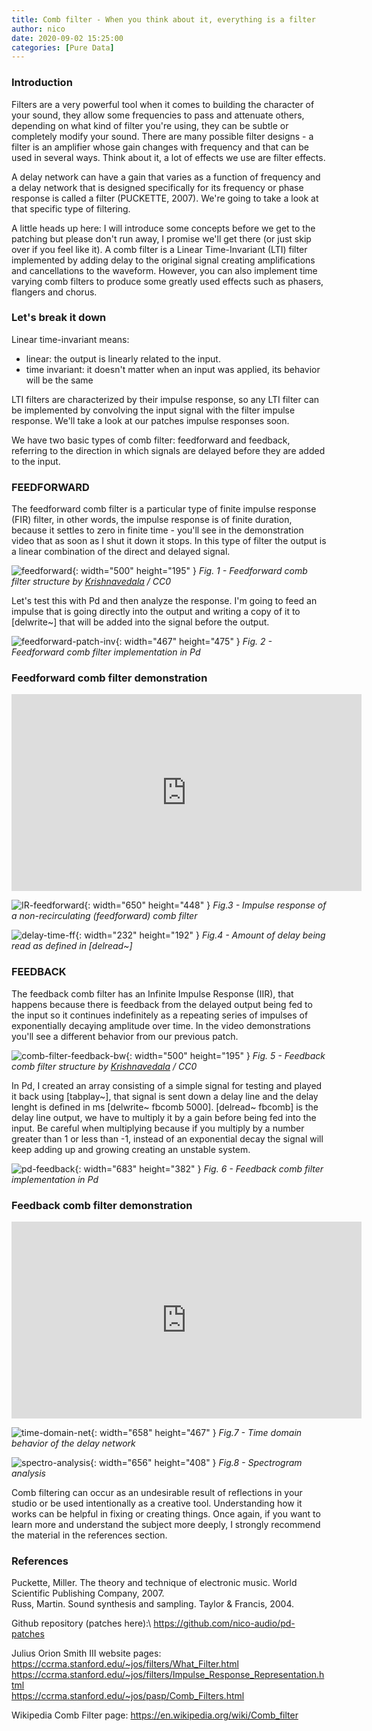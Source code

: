 ```yaml
---
title: Comb filter - When you think about it, everything is a filter
author: nico
date: 2020-09-02 15:25:00
categories: [Pure Data]
---
```


### Introduction

Filters are a very powerful tool when it comes to building the character of your sound, they allow some frequencies to pass and attenuate others, depending on what kind of filter you're using, they can be subtle or completely modify your sound. There are many possible filter designs - a filter is an amplifier whose gain changes with frequency and that can be used in several ways. Think about it, a lot of effects we use are filter effects.

A delay network can have a gain that varies as a function of frequency and a delay network that is designed specifically for its frequency or phase response is called a filter (PUCKETTE, 2007). We're going to take a look at that specific type of filtering. 

A little heads up here: I will introduce some concepts before we get to the patching but please don't run away, I promise we'll get there (or just skip over if you feel like it). A comb filter is a Linear Time-Invariant (LTI) filter implemented by adding delay to the original signal creating amplifications and cancellations to the waveform. However, you can also implement time varying comb filters to produce some greatly used effects such as phasers, flangers and chorus.

### Let's break it down

Linear time-invariant means:

- linear: the output is linearly related to the input. 
- time invariant: it doesn't matter when an input was applied, its behavior will be the same

LTI filters are characterized by their impulse response, so any LTI filter can be implemented by convolving the input signal with the filter impulse response. We'll take a look at our patches impulse responses soon.

We have two basic types of comb filter: feedforward and feedback, referring to the direction in which signals are delayed before they are added to the input.

### FEEDFORWARD

The feedforward comb filter is a particular type of finite impulse response (FIR) filter, in other words, the impulse response is of finite duration, because it settles to zero in finite time - you'll see in the demonstration video that as soon as I shut it down it stops. In this type of filter the output is a linear combination of the direct and delayed signal.

![feedforward](https://raw.githubusercontent.com/nico-audio/nico-audio.github.io/main/_posts/img/PdCombFilter/Fig1_500px-Comb_filter_feedforward-bw.png){: width="500" height="195" }
_Fig. 1 - Feedforward comb filter structure by <a href="https://commons.wikimedia.org/wiki/File:Comb_filter_feedforward.svg" title="via Wikimedia Commons">Krishnavedala</a> / CC0_

Let's test this with Pd and then analyze the response. I'm going to feed an impulse that is going directly into the output and writing a copy of it to [delwrite~] that will be added into the signal before the output.

![feedforward-patch-inv](https://raw.githubusercontent.com/nico-audio/nico-audio.github.io/main/_posts/img/PdCombFilter/Fig2_feedforward-patch-inv.png){: width="467" height="475" }
_Fig. 2 - Feedforward comb filter implementation in Pd_

### Feedforward comb filter demonstration

<div style="text-align: center;"><iframe width="560" height="315" src="https://www.youtube.com/embed/ui1oK012tnE" frameborder="0" allow="accelerometer; autoplay; encrypted-media; gyroscope; picture-in-picture" allowfullscreen></iframe></div>

![IR-feedforward](https://raw.githubusercontent.com/nico-audio/nico-audio.github.io/main/_posts/img/PdCombFilter/Fig3_feedforward-comb-invert.png){: width="650" height="448" }
_Fig.3 - Impulse response of a non-recirculating (feedforward) comb filter_

![delay-time-ff](https://raw.githubusercontent.com/nico-audio/nico-audio.github.io/main/_posts/img/PdCombFilter/Fig4_delay-time-feedforward-color.png){: width="232" height="192" }
_Fig.4 - Amount of delay being read as defined in [delread~]_

### FEEDBACK

The feedback comb filter has an Infinite Impulse Response (IIR), that happens because there is feedback from the delayed output being fed to the input so it continues indefinitely as a repeating series of impulses of exponentially decaying amplitude over time. In the video demonstrations you'll see a different behavior from our previous patch.

![comb-filter-feedback-bw](https://raw.githubusercontent.com/nico-audio/nico-audio.github.io/main/_posts/img/PdCombFilter/Fig5_500px-Comb_filter_feedback-bw.png){: width="500" height="195" }
_Fig. 5 - Feedback comb filter structure by <a href="https://commons.wikimedia.org/wiki/File:Comb_filter_feedback.svg" title="via Wikimedia Commons">Krishnavedala</a> / CC0_

In Pd, I created an array consisting of a simple signal for testing and played it back using [tabplay~], that signal is sent down a delay line and the delay lenght is defined in ms [delwrite~ fbcomb 5000]. [delread~ fbcomb] is the delay line output, we have to multiply it by a gain before being fed into the input. Be careful when multiplying because if you multiply by a number greater than 1 or less than -1, instead of an exponential decay the signal will keep adding up and growing creating an unstable system.

![pd-feedback](https://raw.githubusercontent.com/nico-audio/nico-audio.github.io/main/_posts/img/PdCombFilter/Fig6_pd-invert-recirculating-comb.png){: width="683" height="382" }
_Fig. 6 - Feedback comb filter implementation in Pd_


### Feedback comb filter demonstration

<div style="text-align: center;"><iframe width="560" height="315" src="https://www.youtube.com/embed/CBkURqWqTFA" frameborder="0" allow="accelerometer; autoplay; encrypted-media; gyroscope; picture-in-picture" allowfullscreen></iframe></div>

![time-domain-net](https://raw.githubusercontent.com/nico-audio/nico-audio.github.io/main/_posts/img/PdCombFilter/Fig7_waveform-analysis-fbcomb-crop.png){: width="658" height="467" }
_Fig.7 - Time domain behavior of the delay network_

![spectro-analysis](https://raw.githubusercontent.com/nico-audio/nico-audio.github.io/main/_posts/img/PdCombFilter/Fig8_spect-analysis-fbcomb.png){: width="656" height="408" }
_Fig.8 - Spectrogram analysis_

Comb filtering can occur as an undesirable result of reflections in your studio or be used intentionally as a creative tool. Understanding how it works can be helpful in fixing or creating things. Once again, if you want to learn more and understand the subject more deeply, I strongly recommend the material in the references section.

### References

Puckette, Miller. The theory and technique of electronic music. World Scientific Publishing Company, 2007.\
Russ, Martin. Sound synthesis and sampling. Taylor & Francis, 2004.

Github repository (patches here):\ 
<https://github.com/nico-audio/pd-patches>

Julius Orion Smith III website pages:\
<https://ccrma.stanford.edu/~jos/filters/What_Filter.html>\
<https://ccrma.stanford.edu/~jos/filters/Impulse_Response_Representation.html>\
<https://ccrma.stanford.edu/~jos/pasp/Comb_Filters.html>

Wikipedia Comb Filter page: <https://en.wikipedia.org/wiki/Comb_filter>